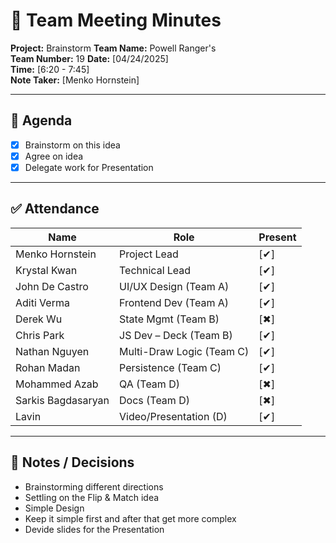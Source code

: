 # 📝 Team Meeting Minutes

**Project:** Brainstorm
**Team Name:** Powell Ranger's  
**Team Number:** 19
**Date:** [04/24/2025]  
**Time:** [6:20 - 7:45]  
**Note Taker:** [Menko Hornstein]  

---

## 📌 Agenda
- [x] Brainstorm on this idea
- [x] Agree on idea
- [x] Delegate work for Presentation

---

## ✅ Attendance
| Name              | Role                     | Present |
|-------------------|--------------------------|---------|
| Menko Hornstein   | Project Lead             | [✔]   |
| Krystal Kwan      | Technical Lead           | [✔]   |
| John De Castro    | UI/UX Design (Team A)    | [✔]   |
| Aditi Verma       | Frontend Dev (Team A)    | [✔]   |
| Derek Wu          | State Mgmt (Team B)      | [✖]   |
| Chris Park        | JS Dev – Deck (Team B)   | [✔]   |
| Nathan Nguyen     | Multi-Draw Logic (Team C)| [✔]   |
| Rohan Madan       | Persistence (Team C)     | [✔]   |
| Mohammed Azab     | QA (Team D)              | [✖]   |
| Sarkis Bagdasaryan| Docs (Team D)            | [✖]   |
| Lavin             | Video/Presentation (D)   | [✔]   |


---

## 💬 Notes / Decisions
- Brainstorming different directions
- Settling on the Flip & Match idea
- Simple Design
- Keep it simple first and after that get more complex
- Devide slides for the Presentation


